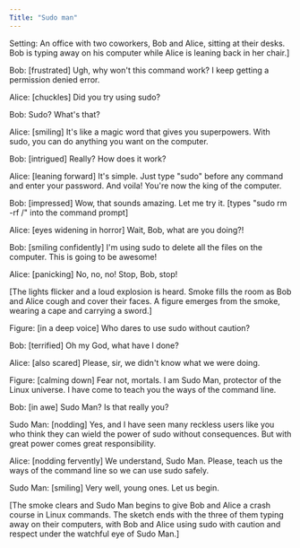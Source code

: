 ```yaml
---
Title: "Sudo man"
---
```


Setting: An office with two coworkers, Bob and Alice, sitting at their desks. Bob is typing away on his computer while Alice is leaning back in her chair.]

Bob: [frustrated] Ugh, why won't this command work? I keep getting a permission denied error.

Alice: [chuckles] Did you try using sudo?

Bob: Sudo? What's that?

Alice: [smiling] It's like a magic word that gives you superpowers. With sudo, you can do anything you want on the computer.

Bob: [intrigued] Really? How does it work?

Alice: [leaning forward] It's simple. Just type "sudo" before any command and enter your password. And voila! You're now the king of the computer.

Bob: [impressed] Wow, that sounds amazing. Let me try it. [types "sudo rm -rf /" into the command prompt]

Alice: [eyes widening in horror] Wait, Bob, what are you doing?!

Bob: [smiling confidently] I'm using sudo to delete all the files on the computer. This is going to be awesome!

Alice: [panicking] No, no, no! Stop, Bob, stop!

[The lights flicker and a loud explosion is heard. Smoke fills the room as Bob and Alice cough and cover their faces. A figure emerges from the smoke, wearing a cape and carrying a sword.]

Figure: [in a deep voice] Who dares to use sudo without caution?

Bob: [terrified] Oh my God, what have I done?

Alice: [also scared] Please, sir, we didn't know what we were doing.

Figure: [calming down] Fear not, mortals. I am Sudo Man, protector of the Linux universe. I have come to teach you the ways of the command line.

Bob: [in awe] Sudo Man? Is that really you?

Sudo Man: [nodding] Yes, and I have seen many reckless users like you who think they can wield the power of sudo without consequences. But with great power comes great responsibility.

Alice: [nodding fervently] We understand, Sudo Man. Please, teach us the ways of the command line so we can use sudo safely.

Sudo Man: [smiling] Very well, young ones. Let us begin.

[The smoke clears and Sudo Man begins to give Bob and Alice a crash course in Linux commands. The sketch ends with the three of them typing away on their computers, with Bob and Alice using sudo with caution and respect under the watchful eye of Sudo Man.]
